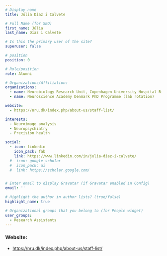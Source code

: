 ```yaml
---
# Display name
title: Júlia Díaz i Calvete

# Full Name (for SEO)
first_name: Júlia 
last_name: Díaz i Calvete

# Is this the primary user of the site?
superuser: false

# position
position: 0

# Role/position
role: Alumni

# Organizations/Affiliations
organizations:
  - name: Neurobiology Research Unit, Copenhagen University Hospital Rigshospitalet
  - name: Neuroscience Academy Denmark PhD Programme (lab rotation)

website:
  - https://nru.dk/index.php/about-us/staff-list/ 

interests:
  - Neuroimage analysis
  - Neuropsychiatry
  - Precision health

social:
  - icon: linkedin
    icon_pack: fab
    link: https://www.linkedin.com/in/julia-diaz-i-calvete/
  #- icon: google-scholar
  #  icon_pack: ai
  #  link: https://scholar.google.com/


# Enter email to display Gravatar (if Gravatar enabled in Config)
email: ''

# Highlight the author in author lists? (true/false)
highlight_name: true

# Organizational groups that you belong to (for People widget)
user_groups:
  - Research Assistants
---
```


### Website:
- https://nru.dk/index.php/about-us/staff-list/
